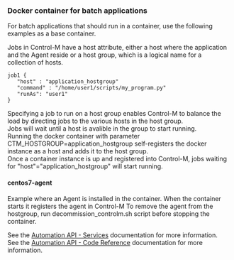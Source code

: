 ### Docker container for batch applications
For batch applications that should run in a container, use the following examples as a base container.

Jobs in Control-M have a host attribute, either a host where the application and the Agent reside or a host group, which is a logical name for a collection of hosts.
```
job1 {
   "host" : "application_hostgroup"
   "command" : "/home/user1/scripts/my_program.py"
   "runAs": "user1"
}
```
Specifying a job to run on a host group enables Control-M to balance the load by directing jobs to the various hosts in the host group.  
Jobs will wait until a host is avalible in the group to start running.  
Running the docker container with parameter CTM_HOSTGROUP=application_hostgroup self-registers the docker instance as a host and adds it to the host group.  
Once a container instance is up and registered into Control-M, jobs waiting for "host"="application_hostgroup" will start running.  

#### centos7-agent
Example where an Agent is installed in the container.
When the container starts it registers the agent in Control-M
To remove the agent from the hostgroup, run decommission_controlm.sh script before stopping the container.  


See the [Automation API - Services](https://docs.bmc.com/docs/display/public/workloadautomation/Control-M+Automation+API+-+Services) documentation for more information.  
See the [Automation API - Code Reference](https://docs.bmc.com/docs/display/public/workloadautomation/Control-M+Automation+API+-+Code+Reference) documentation for more information.
